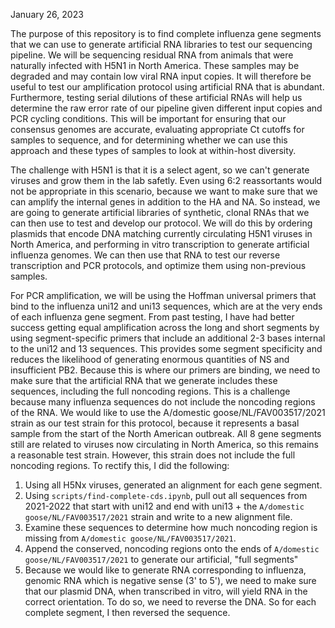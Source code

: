 January 26, 2023 

The purpose of this repository is to find complete influenza gene segments that we can use to generate artificial RNA libraries to test our sequencing pipeline. We will be sequencing residual RNA from animals that were naturally infected with H5N1 in North America. These samples may be degraded and may contain low viral RNA input copies. It will therefore be useful to test our amplification protocol using artificial RNA that is abundant. Furthermore, testing serial dilutions of these artificial RNAs will help us determine the raw error rate of our pipeline given different input copies and PCR cycling conditions. This will be important for ensuring that our consensus genomes are accurate, evaluating appropriate Ct cutoffs for samples to sequence, and for determining whether we can use this approach and these types of samples to look at within-host diversity. 

The challenge with H5N1 is that it is a select agent, so we can't generate viruses and grow them in the lab safetly. Even using 6:2 reassortants would not be appropriate in this scenario, because we want to make sure that we can amplify the internal genes in addition to the HA and NA. So instead, we are going to generate artificial libraries of synthetic, clonal RNAs that we can then use to test and develop our protocol. We will do this by ordering plasmids that encode DNA matching currently circulating H5N1 viruses in North America, and performing in vitro transcription to generate artificial influenza genomes. 
We can then use that RNA to test our reverse transcription and PCR protocols, and optimize them using non-previous samples. 

For PCR amplification, we will be using the Hoffman universal primers that bind to the influenza uni12 and uni13 sequences, which are at the very ends of each influenza gene segment. From past testing, I have had better success getting equal amplification across the long and short segments by using segment-specific primers that include an additional 2-3 bases internal to the uni12 and 13 sequences. This provides some segment specificity and reduces the likelihood of generating enormous quantities of NS and insufficient PB2. Because this is where our primers are binding, we need to make sure that the artificial RNA that we generate includes these sequences, including the full noncoding regions. This is a challenge because many influenza sequences do not include the noncoding regions of the RNA. We would like to use the A/domestic goose/NL/FAV003517/2021 strain as our test strain for this protocol, because it represents a basal sample from the start of the North American outbreak. All 8 gene segments still are related to viruses now circulating in North America, so this remains a reasonable test strain. However, this strain does not include the full noncoding regions. To rectify this, I did the following: 

1. Using all H5Nx viruses, generated an alignment for each gene segment. 
2. Using `scripts/find-complete-cds.ipynb`, pull out all sequences from 2021-2022 that start with uni12 and end with uni13 + the `A/domestic goose/NL/FAV003517/2021` strain and write to a new alignment file. 
3. Examine these sequences to determine how much noncoding region is missing from `A/domestic goose/NL/FAV003517/2021`.
4. Append the conserved, noncoding regions onto the ends of `A/domestic goose/NL/FAV003517/2021` to generate our artificial, "full segments"
5. Because we would like to generate RNA corresponding to influenza, genomic RNA which is negative sense (3' to 5'), we need to make sure that our plasmid DNA, when transcribed in vitro, will yield RNA in the correct orientation. To do so, we need to reverse the DNA. So for each complete segment, I then reversed the sequence. 

